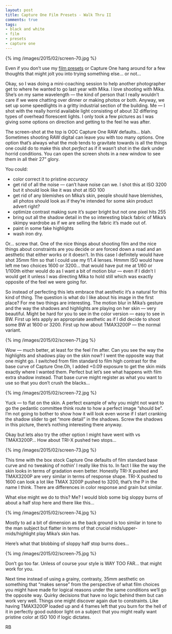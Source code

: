 ```yaml
---
layout: post
title: Capture One Film Presets - Walk Thru II
comments: true
tags:
- black and white
- film
- presets
- capture one
---
```


{% img /images/2015/02/screen-70.jpg %}

Even if you don’t use my [film presets](http://store.rwboyer.com/page/503 "Capture One Film Presets") or Capture One hang around for a few thoughts that might jolt you into trying something else… or not…

Okay, so I was doing a mini-coaching session to help another photographer get to where he wanted to go last year with Mika. I love shooting with Mika. She’s on my same wavelength — the kind of person that I really wouldn’t care if we were chatting over dinner or making photos or both. Anyway, we set up some speedlights in a gritty industrial section of the building. Me — I shot with the really horrid available light consisting of about 32 differing types of overhead florescent lights. I only took a few pictures as I was giving some options on direction and getting to the feel he was after.

<!--more-->

The screen-shot at the top is OOC Capture One RAW defaults… blah. Sometimes shooting RAW digital can leave you with too many options. One option that’s always what the mob tends to gravitate towards is all the things one could do to make this shot *perfect* as if it wasn’t shot in the dark under horrid conditions. You can open the screen shots in a new window to see them in all their 27” glory.

You could:

- color correct it to pristine *accuracy*
- get rid of all the noise — can’t have noise can we. I shot this at ISO 3200 but it should look like it was shot at ISO 100
- get rid of any blemishes on Mika’s skin, people should have blemishes, all photos should look as if they’re intended for some skin product advert right?
- optimize contrast making sure it’s super bright but not one pixel hits 255
- bring out all the shadow detail in the so interesting black fabric of Mika’s skimpy wardrobe as if we are selling the fabric it’s made out of.
- paint in some fake highlights
- wash iron dry.

Or… screw that. One of the nice things about shooting film and the nice things about constraints are you decide or are forced down a road and an aesthetic that either works or it doesn’t. In this case I definitely would have shot 35mm film so that I could use my f/1.4 lenses. Hmmm ISO would have left me two choices 1600 or 3200… that would have put me at 1/60 or 1/100th either would do as I want a bit of motion blur — even if I didn’t I would get it unless I was directing Mika to hold still which was exactly opposite of the feel we were going for. 

So instead of perfecting this lets embrace that aesthetic it’s a natural for this kind of thing. The question is what do I like about his image in the first place? For me two things are interesting. The motion blur in Mika’s gesture and the way the shadows and highlights are playing on her skin — very beautiful. Might be hard for you to see in the color version — easy to see in BW. First up lets apply an appropriate aesthetic as if I did decide to shoot some BW at 1600 or 3200. First up how about TMAX3200P — the normal variant.

{% img /images/2015/02/screen-71.jpg %}

Wow — much better, at least for the feel I’m after. Can you see the way the highlights and shadows play on the skin now? I went the opposite way that one might go. I switched from film standard to film high contrast for the base curve of Capture One.Oh, I added +0.09 exposure to get the skin mids exactly where I wanted them. Perfect but let’s see what happens with film extra shadow instead. That base curve might register as what you want to use so that you don’t crush the blacks… 

{% img /images/2015/02/screen-72.jpg %}

Yuck — to flat on the skin. A perfect example of why you might not want to go the pedantic committee think route to how a perfect image “should be”. I’m not going to bother to show how it will look even worse if I start cranking the shadow slider to get “more detail” in the shadows. Screw the shadows in this picture, there’s nothing interesting there anyway. 

Okay but lets also try the other option I might have went with vs TMAX3200P… How about TRI-X pushed two stops… 

{% img /images/2015/02/screen-73.jpg %}

This time with the box stock Capture One defaults of film standard base curve and no tweaking of nothin’ I really like this to. In fact I like the way the skin looks in terms of gradation even better. Honestly TRI-X pushed and TMAX3200P are very similar in terms of response shape. TRI-X pushed to 1600 can look a lot like TMAX 3200P pushed to 3200, that’s the P in the name I think. There are differences in color response and grain but similar.

What else might we do to this? Me? I would blob some big sloppy burns of about a half stop here and there like this…

{% img /images/2015/02/screen-74.jpg %}

Mostly to ad a bit of dimension as the back ground is too similar in tone to the man subject but flatter in terms of that crucial mids/upper-mids/highlight play Mika’s skin has.

Here’s what that blobbing of sloppy half stop burns does…

{% img /images/2015/02/screen-75.jpg %}

Don’t go too far. Unless of course your style is WAY TOO FAR… that might work for you.

Next time instead of using a grainy, contrasty, 35mm aesthetic on something that “makes sense” from the perspective of what film choices you might have made for logical reasons under the same conditions we’ll go the opposite way. Quirky decisions that have no logic behind them but can work very well. Things one might discover again due to constraints. Like having TMAX3200P loaded up and 4 frames left that you burn for the hell of it in perfectly good outdoor light on a subject that you might really want pristine color at ISO 100 if logic dictates.

RB